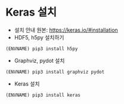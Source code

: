 # Keras 설치
* 설치 안내 원본: https://keras.io/#installation
* HDF5, h5py 설치하기
```
(ENVNAME) pip3 install h5py
```
* Graphviz, pydot 설치
```
(ENVNAME) pip3 install graphviz pydot
```
* Keras 설치
```
(ENVNAME) pip3 install keras
```